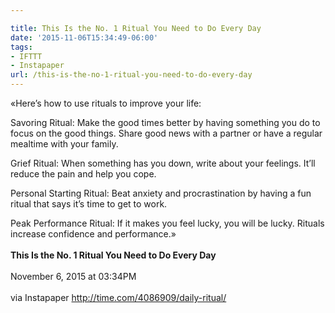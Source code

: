 ```yaml
---

title: This Is the No. 1 Ritual You Need to Do Every Day
date: '2015-11-06T15:34:49-06:00'
tags:
- IFTTT
- Instapaper
url: /this-is-the-no-1-ritual-you-need-to-do-every-day
---
```

«Here’s how to use rituals to improve your life:

Savoring Ritual: Make the good times better by having something you do to focus on the good things. Share good news with a partner or have a regular mealtime with your family.


Grief Ritual: When something has you down, write about your feelings. It’ll reduce the pain and help you cope.


Personal Starting Ritual: Beat anxiety and procrastination by having a fun ritual that says it’s time to get to work.


Peak Performance Ritual: If it makes you feel lucky, you will be lucky. Rituals increase confidence and performance.»<br/><br/><b>This Is the No. 1 Ritual You Need to Do Every Day</b><br/><br/>
November 6, 2015 at 03:34PM<br/><br/>
via Instapaper <a href="http://time.com/4086909/daily-ritual/" target="_blank">http://time.com/4086909/daily-ritual/</a>
